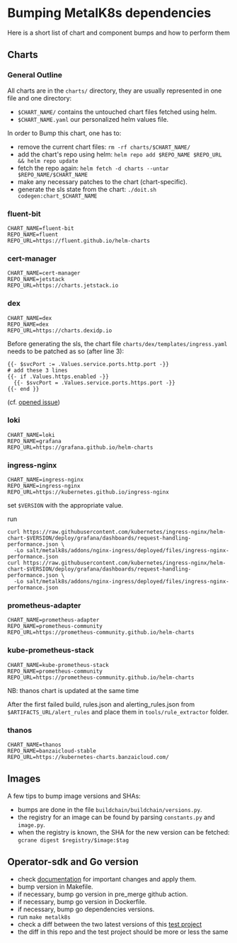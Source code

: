 # Bumping MetalK8s dependencies

Here is a short list of chart and component bumps and how to perform them

## Charts

### General Outline

All charts are in the `charts/` directory, they are usually represented
in one file and one directory:

 - `$CHART_NAME/` contains the untouched chart files fetched using helm.
 - `$CHART_NAME.yaml` our personalized helm values file.

In order to Bump this chart, one has to:

 - remove the current chart files:
   ```rm -rf charts/$CHART_NAME/```
 - add the chart's repo using helm:
   ```helm repo add $REPO_NAME $REPO_URL && helm repo update```
 - fetch the repo again:
   ```helm fetch -d charts --untar $REPO_NAME/$CHART_NAME```
 - make any necessary patches to the chart (chart-specific).
 - generate the sls state from the chart:
   ```./doit.sh codegen:chart_$CHART_NAME```

### fluent-bit

```
CHART_NAME=fluent-bit
REPO_NAME=fluent
REPO_URL=https://fluent.github.io/helm-charts
```

### cert-manager

```
CHART_NAME=cert-manager
REPO_NAME=jetstack
REPO_URL=https://charts.jetstack.io
```

### dex

```
CHART_NAME=dex
REPO_NAME=dex
REPO_URL=https://charts.dexidp.io
```

Before generating the sls, the chart file `charts/dex/templates/ingress.yaml` needs
to be patched as so (after line 3):

```
{{- $svcPort := .Values.service.ports.http.port -}}
# add these 3 lines
{{- if .Values.https.enabled -}}
  {{- $svcPort = .Values.service.ports.https.port -}}
{{- end }}
```
(cf. [opened issue](https://github.com/dexidp/helm-charts/issues/15))

### loki

```
CHART_NAME=loki
REPO_NAME=grafana
REPO_URL=https://grafana.github.io/helm-charts
```

### ingress-nginx

```
CHART_NAME=ingress-nginx
REPO_NAME=ingress-nginx
REPO_URL=https://kubernetes.github.io/ingress-nginx
```

set `$VERSION` with the appropriate value.

run

```
curl https://raw.githubusercontent.com/kubernetes/ingress-nginx/helm-chart-$VERSION/deploy/grafana/dashboards/request-handling-performance.json \
  -Lo salt/metalk8s/addons/nginx-ingress/deployed/files/ingress-nginx-performance.json
curl https://raw.githubusercontent.com/kubernetes/ingress-nginx/helm-chart-$VERSION/deploy/grafana/dashboards/request-handling-performance.json \
  -Lo salt/metalk8s/addons/nginx-ingress/deployed/files/ingress-nginx-performance.json
```

### prometheus-adapter

```
CHART_NAME=prometheus-adapter
REPO_NAME=prometheus-community
REPO_URL=https://prometheus-community.github.io/helm-charts
```

### kube-prometheus-stack

```
CHART_NAME=kube-prometheus-stack
REPO_NAME=prometheus-community
REPO_URL=https://prometheus-community.github.io/helm-charts
```

NB: thanos chart is updated at the same time

After the first failed build, rules.json and alerting_rules.json from
`$ARTIFACTS_URL/alert_rules` and place them in `tools/rule_extractor` folder.

### thanos

```
CHART_NAME=thanos
REPO_NAME=banzaicloud-stable
REPO_URL=https://kubernetes-charts.banzaicloud.com/
```

## Images

A few tips to bump image versions and SHAs:

 - bumps are done in the file `buildchain/buildchain/versions.py`.
 - the registry for an image can be found by parsing `constants.py` and `image.py`.
 - when the registry is known, the SHA for the new version can be fetched:
   ```gcrane digest $registry/$image:$tag```

## Operator-sdk and Go version

 - check [documentation](https://sdk.operatorframework.io/docs/upgrading-sdk-version/$version)
   for important changes and apply them.
 - bump version in Makefile.
 - if necessary, bump go version in pre_merge github action.
 - if necessary, bump go version in Dockerfile.
 - if necessary, bump go dependencies versions.
 - run `make metalk8s`
 - check a diff between the two latest versions of this [test project](https://github.com/operator-framework/operator-sdk/tree/master/testdata/go/v4/memcached-operator)
 - the diff in this repo and the test project should be more or less the same
